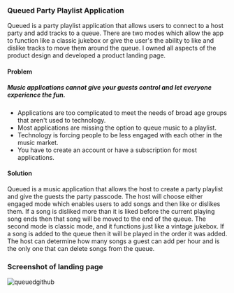 
### Queued Party Playlist Application
Queued is a party playlist application that allows users to connect to a host party and add tracks to a queue. There are two modes which allow the app to function like a classic jukebox or give the user's the ability to like and dislike tracks to move them around the queue. I owned all aspects of the product design and developed a product landing page.

#### Problem
##### Music applications cannot give your guests control and let everyone experience the fun.
* Applications are too complicated to meet the needs of broad age groups that aren't used to technology.
* Most applications are missing the option to queue music to a playlist.
* Technology is forcing people to be less engaged with each other in the music market.
* You have to create an account or have a subscription for most applications.

#### Solution
Queued is a music application that allows the host to create a party playlist and give the guests the party passcode. The host will choose either engaged mode which enables users to add songs and then like or dislikes them. If a song is disliked more than it is liked before the current playing song ends then that song will be moved to the end of the queue. The second mode is classic mode, and it functions just like a vintage jukebox. If a song is added to the queue then it will be played in the order it was added. The host can determine how many songs a guest can add per hour and is the only one that can delete songs from the queue.

### Screenshot of landing page
![queuedgithub](https://user-images.githubusercontent.com/21046905/43924841-a02093aa-9bf3-11e8-8c2c-8dfa3afccb1a.png)
